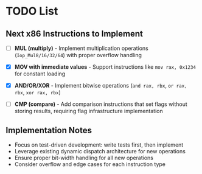 # TODO List

## Next x86 Instructions to Implement

- [ ] **MUL (multiply)** - Implement multiplication operations (`Iop_Mul8/16/32/64`) with proper overflow handling

- [x] **MOV with immediate values** - Support instructions like `mov rax, 0x1234` for constant loading

- [x] **AND/OR/XOR** - Implement bitwise operations (`and rax, rbx`, `or rax, rbx`, `xor rax, rbx`)

- [ ] **CMP (compare)** - Add comparison instructions that set flags without storing results, requiring flag infrastructure implementation

## Implementation Notes

- Focus on test-driven development: write tests first, then implement
- Leverage existing dynamic dispatch architecture for new operations
- Ensure proper bit-width handling for all new operations
- Consider overflow and edge cases for each instruction type